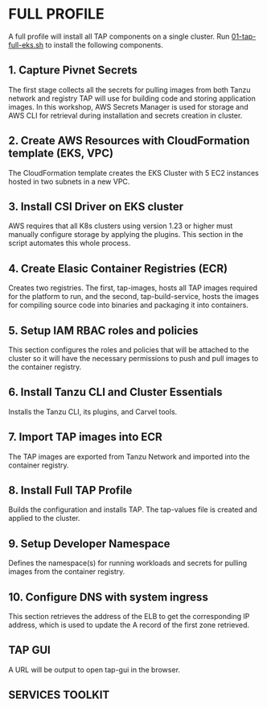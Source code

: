 # FULL PROFILE

A full profile will install all TAP components on a single cluster. Run [01-tap-full-eks.sh](01-tap-full-eks.sh) to install the following components.

## 1. Capture Pivnet Secrets

The first stage collects all the secrets for pulling images from both Tanzu network and registry TAP will use for building code and storing application images. In this workshop, AWS Secrets Manager is used for storage and AWS CLI for retrieval during installation and secrets creation in cluster.

## 2. Create AWS Resources with CloudFormation template (EKS, VPC)

The CloudFormation template creates the EKS Cluster with 5 EC2 instances hosted in two subnets in a new VPC.

## 3. Install CSI Driver on EKS cluster

AWS requires that all K8s clusters using version 1.23 or higher must manually configure storage by applying the plugins. This section in the script automates this whole process.

## 4. Create Elasic Container Registries (ECR)

Creates two registries. The first, tap-images, hosts all TAP images required for the platform to run, and the second, tap-build-service, hosts the images for compiling source code into binaries and packaging it into containers.

## 5. Setup IAM RBAC roles and policies

This section configures the roles and policies that will be attached to the cluster so it will have the necessary permissions to push and pull images to the container registry.

## 6. Install Tanzu CLI and Cluster Essentials

Installs the Tanzu CLI, its plugins, and Carvel tools.

## 7. Import TAP images into ECR

The TAP images are exported from Tanzu Network and imported into the container registry.

## 8. Install Full TAP Profile

Builds the configuration and installs TAP. The tap-values file is created and applied to the cluster.

## 9. Setup Developer Namespace

Defines the namespace(s) for running workloads and secrets for pulling images from the container registry.

## 10. Configure DNS with system ingress

This section retrieves the address of the ELB to get the corresponding IP address, which is used to update the A record of the first zone retrieved.


## TAP GUI

A URL will be output to open tap-gui in the browser.


## SERVICES TOOLKIT



